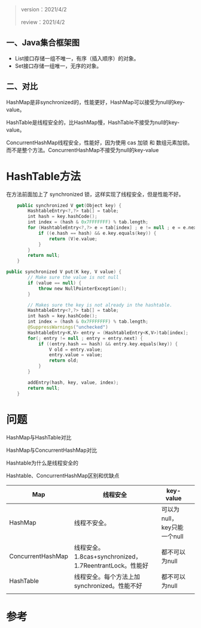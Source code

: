 > version：2021/4/2
>
> review：2021/4/2
>



## 一、Java集合框架图

- List接口存储一组不唯一，有序（插入顺序）的对象。
- Set接口存储一组唯一，无序的对象。

## 二、对比

HashMap是非synchronized的，性能更好，HashMap可以接受为null的key-value。

HashTable是线程安全的，比HashMap慢，HashTable不接受为null的key-value。

ConcurrentHashMap线程安全，性能好，因为使用 cas 加锁 和 数组元素加锁。而不是整个方法。ConcurrentHashMap不接受为null的key-value

# HashTable方法

在方法前面加上了 synchronized 锁，这样实现了线程安全，但是性能不好。

```kotlin
    public synchronized V get(Object key) {
        HashtableEntry<?,?> tab[] = table;
        int hash = key.hashCode();
        int index = (hash & 0x7FFFFFFF) % tab.length;
        for (HashtableEntry<?,?> e = tab[index] ; e != null ; e = e.next) {
            if ((e.hash == hash) && e.key.equals(key)) {
                return (V)e.value;
            }
        }
        return null;
    }

public synchronized V put(K key, V value) {
        // Make sure the value is not null
        if (value == null) {
            throw new NullPointerException();
        }

        // Makes sure the key is not already in the hashtable.
        HashtableEntry<?,?> tab[] = table;
        int hash = key.hashCode();
        int index = (hash & 0x7FFFFFFF) % tab.length;
        @SuppressWarnings("unchecked")
        HashtableEntry<K,V> entry = (HashtableEntry<K,V>)tab[index];
        for(; entry != null ; entry = entry.next) {
            if ((entry.hash == hash) && entry.key.equals(key)) {
                V old = entry.value;
                entry.value = value;
                return old;
            }
        }

        addEntry(hash, key, value, index);
        return null;
    }
```



# 问题

HashMap与HashTable对比

HashMap与ConcurrentHashMap对比

Hashtable为什么是线程安全的

Hashtable、ConcurrentHashMap区别和优缺点

| Map               | 线程安全                                                | key-value                   |      |
| ----------------- | ------------------------------------------------------- | --------------------------- | ---- |
| HashMap           | 线程不安全。                                            | 可以为null，key只能一个null |      |
| ConcurrentHashMap | 线程安全。1.8cas+synchronized，1.7ReentrantLock。性能好 | 都不可以为null              |      |
| HashTable         | 线程安全。每个方法上加synchronized。性能不好            | 都不可以为null              |      |
|                   |                                                         |                             |      |



# 参考

